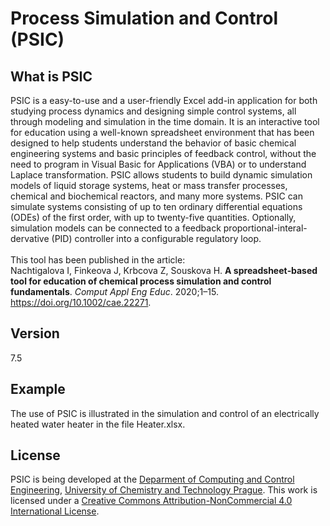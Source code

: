 # Process Simulation and Control (PSIC)

## What is PSIC
PSIC is a easy-to-use and a user-friendly Excel add-in application for both studying process dynamics and designing simple control systems, all through modeling and simulation in the time domain. It is an interactive tool for education using a well-known spreadsheet environment that has been designed to help students understand the behavior of basic chemical engineering systems and basic principles of feedback control, without the need to program in Visual Basic for Applications (VBA) or to understand Laplace transformation. PSIC allows students to build dynamic simulation models of liquid storage systems, heat or mass transfer processes, chemical and biochemical reactors, and many more systems. PSIC can simulate systems consisting of up to ten ordinary differential equations (ODEs) of the first order, with up to twenty-five quantities. Optionally, simulation models can be connected to a feedback proportional-interal-dervative (PID) controller into a configurable regulatory loop.<br /><br />
This tool has been published in the article:<br />Nachtigalova I, Finkeova J, Krbcova Z, Souskova H. **A spreadsheet‐based tool for education of chemical process simulation and control fundamentals**. *Comput Appl Eng Educ*. 2020;1–15. https://doi.org/10.1002/cae.22271.

## Version
7.5

## Example
The use of PSIC is illustrated in the simulation and control of an electrically heated water heater in the file Heater.xlsx.

## License
PSIC is being developed at the [Deparment of Computing and Control Engineering](http://uprt.vscht.cz/en), [University of Chemistry and Technology Prague](https://www.vscht.cz/?jazyk=en). This work is licensed under a <a rel="license" href="http://creativecommons.org/licenses/by-nc/4.0/">Creative Commons Attribution-NonCommercial 4.0 International License</a>.
